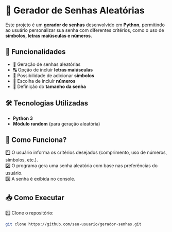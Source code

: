 # 🔐 Gerador de Senhas Aleatórias  

Este projeto é um **gerador de senhas** desenvolvido em **Python**, permitindo ao usuário personalizar sua senha com diferentes critérios, como o uso de **símbolos, letras maiúsculas e números**.  

## 🚀 Funcionalidades  

- 🔢 Geração de senhas aleatórias  
- 🔠 Opção de incluir **letras maiúsculas**  
- 🔣 Possibilidade de adicionar **símbolos**  
- 🔢 Escolha de incluir **números**  
- 📏 Definição do **tamanho da senha**  

## 🛠️ Tecnologias Utilizadas  

- **Python 3**  
- **Módulo random** (para geração aleatória)  

## 🎯 Como Funciona?  

1️⃣ O usuário informa os critérios desejados (comprimento, uso de números, símbolos, etc.).  
2️⃣ O programa gera uma senha aleatória com base nas preferências do usuário.  
3️⃣ A senha é exibida no console.  

## 📥 Como Executar  

1️⃣ Clone o repositório:  
```bash
git clone https://github.com/seu-usuario/gerador-senhas.git
